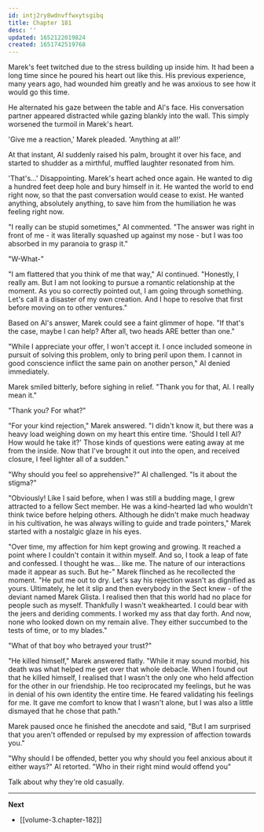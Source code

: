 ```yaml
---
id: intj2ry8wdnvffwxytsgibq
title: Chapter 181
desc: ''
updated: 1652122019824
created: 1651742519768
---
```


Marek's feet twitched due to the stress building up inside him. It had been a long time since he poured his heart out like this. His previous experience, many years ago, had wounded him greatly and he was anxious to see how it would go this time.

He alternated his gaze between the table and Al's face. His conversation partner appeared distracted while gazing blankly into the wall. This simply worsened the turmoil in Marek's heart.

'Give me a reaction,' Marek pleaded. 'Anything at all!'

At that instant, Al suddenly raised his palm, brought it over his face, and started to shudder as a mirthful, muffled laughter resonated from him.

'That's...' Disappointing. Marek's heart ached once again. He wanted to dig a hundred feet deep hole and bury himself in it. He wanted the world to end right now, so that the past conversation would cease to exist. He wanted anything, absolutely anything, to save him from the humiliation he was feeling right now.

"I really can be stupid sometimes," Al commented. "The answer was right in front of me - it was literally squashed up against my nose - but I was too absorbed in my paranoia to grasp it."

"W-What-"

"I am flattered that you think of me that way," Al continued. "Honestly, I really am. But I am not looking to pursue a romantic relationship at the moment. As you so correctly pointed out, I am going through something. Let's call it a disaster of my own creation. And I hope to resolve that first before moving on to other ventures."

Based on Al's answer, Marek could see a faint glimmer of hope. "If that's the case, maybe I can help? After all, two heads ARE better than one."

"While I appreciate your offer, I won't accept it. I once included someone in pursuit of solving this problem, only to bring peril upon them. I cannot in good conscience inflict the same pain on another person," Al denied immediately.

Marek smiled bitterly, before sighing in relief. "Thank you for that, Al. I really mean it."

"Thank you? For what?"

"For your kind rejection," Marek answered. "I didn't know it, but there was a heavy load weighing down on my heart this entire time. 'Should I tell Al? How would he take it?' Those kinds of questions were eating away at me from the inside. Now that I've brought it out into the open, and received closure, I feel lighter all of a sudden."

"Why should you feel so apprehensive?" Al challenged. "Is it about the stigma?"

"Obviously! Like I said before, when I was still a budding mage, I grew attracted to a fellow Sect member. He was a kind-hearted lad who wouldn't think twice before helping others. Although he didn't make much headway in his cultivation, he was always willing to guide and trade pointers," Marek started with a nostalgic glaze in his eyes.

"Over time, my affection for him kept growing and growing. It reached a point where I couldn't contain it within myself. And so, I took a leap of fate and confessed. I thought he was... like me. The nature of our interactions made it appear as such. But he-" Marek flinched as he recollected the moment. "He put me out to dry. Let's say his rejection wasn't as dignified as yours. Ultimately, he let it slip and then everybody in the Sect knew - of the deviant named Marek Glista. I realised then that this world had no place for people such as myself. Thankfully I wasn't weakhearted. I could bear with the jeers and deriding comments. I worked my ass that day forth. And now, none who looked down on my remain alive. They either succumbed to the tests of time, or to my blades."

"What of that boy who betrayed your trust?"

"He killed himself," Marek answered flatly. "While it may sound morbid, his death was what helped me get over that whole debacle. When I found out that he killed himself, I realised that I wasn't the only one who held affection for the other in our friendship. He too reciprocated my feelings, but he was in denial of his own identity the entire time. He feared validating his feelings for me. It gave me comfort to know that I wasn't alone, but I was also a little dismayed that he chose that path."

Marek paused once he finished the anecdote and said, "But I am surprised that you aren't offended or repulsed by my expression of affection towards you."

"Why should I be offended, better you why should you feel anxious about it either ways?" Al retorted. "Who in their right mind would offend you"

Talk about why they're old casually.

____

**Next**
* [[volume-3.chapter-182]]